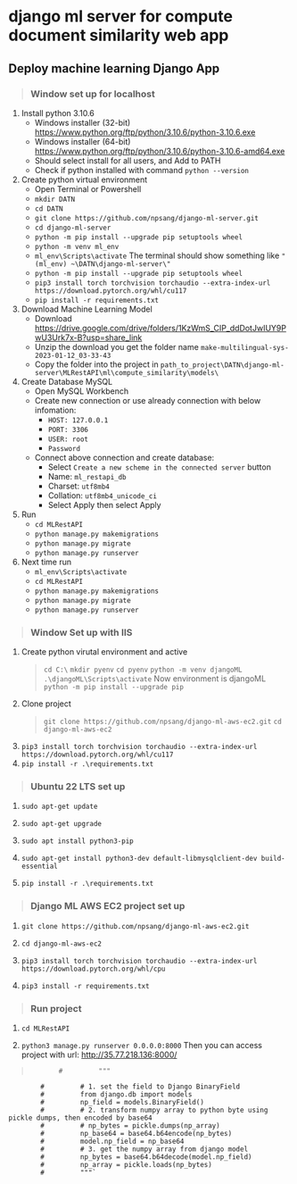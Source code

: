 # django ml server for compute document similarity web app

## Deploy machine learning Django App

> ### Window set up for localhost

1. Install python 3.10.6
   * Windows installer (32-bit) <https://www.python.org/ftp/python/3.10.6/python-3.10.6.exe>
   * Windows installer (64-bit) <https://www.python.org/ftp/python/3.10.6/python-3.10.6-amd64.exe>
   * Should select install for all users, and Add to PATH
   * Check if python installed with command `python --version`
2. Create python virtual environment
   * Open Terminal or Powershell
   * `mkdir DATN`
   * `cd DATN`
   * `git clone https://github.com/npsang/django-ml-server.git`
   * `cd django-ml-server`
   * `python -m pip install --upgrade pip setuptools wheel`
   * `python -m venv ml_env`
   * `ml_env\Scripts\activate` The terminal should show something like `"(ml_env) ~\DATN\django-ml-server\"`
   * `python -m pip install --upgrade pip setuptools wheel`
   * `pip3 install torch torchvision torchaudio --extra-index-url https://download.pytorch.org/whl/cu117`
   * `pip install -r requirements.txt`
3. Download Machine Learning Model
   * Download <https://drive.google.com/drive/folders/1KzWmS_CIP_ddDotJwIUY9PwU3Urk7x-B?usp=share_link>
   * Unzip the download you get the folder name `make-multilingual-sys-2023-01-12_03-33-43`
   * Copy the folder into the project in `path_to_project\DATN\django-ml-server\MLRestAPI\ml\compute_similarity\models\`
4. Create Database MySQL
   * Open MySQL Workbench
   * Create new connection or use already connection with below infomation:
      * `HOST: 127.0.0.1`
      * `PORT: 3306`
      * `USER: root`
      * `Password`
   * Connect above connection and create database:
      * Select `Create a new scheme in the connected server` button
      * Name: `ml_restapi_db`
      * Charset: `utf8mb4`
      * Collation: `utf8mb4_unicode_ci`
      * Select Apply then select Apply
5. Run
   * `cd MLRestAPI`
   * `python manage.py makemigrations`
   * `python manage.py migrate`
   * `python manage.py runserver`
6. Next time run
   * `ml_env\Scripts\activate`
   * `cd MLRestAPI`
   * `python manage.py makemigrations`
   * `python manage.py migrate`
   * `python manage.py runserver`

> ### Window Set up with IIS

1. Create python virutal environment and active
   > `cd C:\`
   > `mkdir pyenv`
   > `cd pyenv`
   > `python -m venv djangoML`
   > `.\djangoML\Scripts\activate`
   Now environment is djangoML
   > `python -m pip install --upgrade pip`
2. Clone project
   > `git clone https://github.com/npsang/django-ml-aws-ec2.git`
   > `cd django-ml-aws-ec2`
3. `pip3 install torch torchvision torchaudio --extra-index-url https://download.pytorch.org/whl/cu117`
4. `pip install -r .\requirements.txt`

> ### Ubuntu 22 LTS set up

1. `sudo apt-get update`

2. `sudo apt-get upgrade`

3. `sudo apt install python3-pip`

4. `sudo apt-get install python3-dev default-libmysqlclient-dev build-essential`

5. `pip install -r .\requirements.txt`

> ### Django ML AWS EC2 project set up

1. `git clone https://github.com/npsang/django-ml-aws-ec2.git`

2. `cd django-ml-aws-ec2`

3. `pip3 install torch torchvision torchaudio --extra-index-url https://download.pytorch.org/whl/cpu`

4. `pip3 install -r requirements.txt`

> ### Run project

1. `cd MLRestAPI`

2. `python3 manage.py runserver 0.0.0.0:8000`
    Then you can access project with url: <http://35.77.218.136:8000/>

>            #         """  
            #         # 1. set the field to Django BinaryField
            #         from django.db import models
            #         np_field = models.BinaryField()
            #         # 2. transform numpy array to python byte using pickle dumps, then encoded by base64
            #         # np_bytes = pickle.dumps(np_array)
            #         np_base64 = base64.b64encode(np_bytes)
            #         model.np_field = np_base64
            #         # 3. get the numpy array from django model
            #         np_bytes = base64.b64decode(model.np_field)
            #         np_array = pickle.loads(np_bytes)
            #         """`
